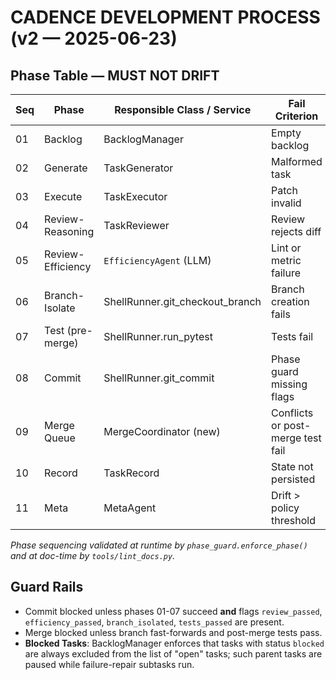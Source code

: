 # CADENCE DEVELOPMENT PROCESS (v2 — 2025-06-23)

## Phase Table — **MUST NOT DRIFT**  

| Seq | Phase            | Responsible Class / Service         | Fail Criterion                       |
|-----|------------------|--------------------------------------|--------------------------------------|
| 01  | Backlog          | BacklogManager                       | Empty backlog                        |
| 02  | Generate         | TaskGenerator                        | Malformed task                       |
| 03  | Execute          | TaskExecutor                         | Patch invalid                        |
| 04  | Review-Reasoning | TaskReviewer                         | Review rejects diff                  |
| 05  | Review-Efficiency| `EfficiencyAgent` (LLM)              | Lint or metric failure               |
| 06  | Branch-Isolate   | ShellRunner.git_checkout_branch      | Branch creation fails                |
| 07  | Test (pre-merge) | ShellRunner.run_pytest               | Tests fail                           |
| 08  | Commit           | ShellRunner.git_commit               | Phase guard missing flags            |
| 09  | Merge Queue      | MergeCoordinator (new)               | Conflicts or post-merge test fail    |
| 10  | Record           | TaskRecord                           | State not persisted                  |
| 11  | Meta             | MetaAgent                            | Drift > policy threshold             |

*Phase sequencing validated at runtime by `phase_guard.enforce_phase()` and at doc-time by `tools/lint_docs.py`.*

## Guard Rails
* Commit blocked unless phases 01-07 succeed **and** flags `review_passed`, `efficiency_passed`, `branch_isolated`, `tests_passed` are present.
* Merge blocked unless branch fast-forwards and post-merge tests pass.
* **Blocked Tasks**: BacklogManager enforces that tasks with status `blocked` are always excluded from the list of "open" tasks; such parent tasks are paused while failure-repair subtasks run.

